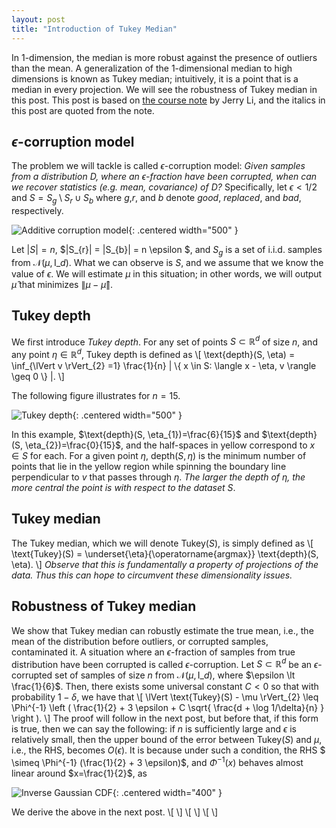 ```yaml
---
layout: post
title: "Introduction of Tukey Median"
---
```

In 1-dimension, the median is more robust against the presence of outliers than the mean.
A generalization of the 1-dimensional median to high dimensions is known as Tukey median;
intuitively, it is a point that is a median in every projection.
We will see the robustness of Tukey median in this post.
This post is based on [the course note](https://jerryzli.github.io/robust-ml-fall19/lec3.pdf) by Jerry Li,
and the italics in this post are quoted from the note.

## $\epsilon$-corruption model
The problem we will tackle is called $\epsilon$-corruption model:
    *Given samples from a distribution $D$, where an $\epsilon$-fraction have been corrupted,
when can we recover
statistics (e.g. mean, covariance) of $D$?*
Specifically, let $\epsilon \lt 1/2$ and $S = S_{g} \setminus S_{r} \cup S_{b}$ 
where $g$,$r$, and $b$ denote *good*, *replaced*, and *bad*, respectively.

![Additive corruption model]({{site.baseurl}}/img/Tukey/fig_additive_corruption_model.png){: .centered width="500" }

Let $|S| = n$, $|S_{r}| = |S_{b}| = n \epsilon $, and $S_{g}$ is a set of i.i.d. samples from $\mathcal{N}(\mu, \text{I}\_{d})$.
What we can observe is $S$, and we assume that we know the value of $\epsilon$. 
We will estimate $\mu$ in this situation; in other words, we will output $\hat{\mu}$ that minimizes $\lVert \mu - \hat{ \mu} \rVert$.


## Tukey depth
We first introduce  *Tukey depth*.
For any set of points  $S \subset \mathbb{R}^{d}$ of size $n$, and any point $\eta \in \mathbb{R}^{d}$,
Tukey depth is defined as
\\[
    \text{depth}(S, \eta) = \inf_{\lVert v \rVert_{2} =1}
    \frac{1}{n} | \\{ x \in S: \langle x - \eta, v \rangle \geq 0  \\} |.
\\]

The following figure illustrates for $n=15$.

![Tukey depth]({{site.baseurl}}/img/Tukey/fig_tukey_depth.png){: .centered width="500" }

In this example, $\text{depth}(S, \eta_{1})=\frac{6}{15}$ and $\text{depth}(S, \eta_{2})=\frac{0}{15}$,
and the half-spaces in yellow correspond to $x \in S$ for each.
For a given point $\eta$, $\text{depth}(S, \eta)$ is the minimum number of points that lie in the yellow region
while spinning the boundary line perpendicular to $v$ that passes through $\eta$.
*The larger the depth of $\eta$, the more central
the point is with respect to the dataset $S$*.

## Tukey median
The Tukey median, which we will denote $\text{Tukey}(S)$, is simply defined as 
\\[
    \text{Tukey}(S) = \underset{\eta}{\operatorname{argmax}} \text{depth}(S, \eta).
\\]
*Observe that this is fundamentally a property of projections of the data. Thus this can hope to circumvent
these dimensionality issues.*


## Robustness of Tukey median
We show that Tukey median can robustly estimate the true mean, i.e., the mean of the distribution before outliers,
or corrupted samples, contaminated it.
A situation where an $\epsilon$-fraction of samples from true distribution have been corrupted is called $\epsilon$-corruption.
Let $S \subset \mathbb{R}^{d}$ be an $\epsilon$-corrupted set of samples of size $n$ from $\mathcal{N}(\mu, \text{I}\_{d})$,
where $\epsilon \lt \frac{1}{6}$.
Then, there exists some universal constant $C \lt 0$ so that with probability $1 − \delta$, we have that
\\[
    \lVert \text{Tukey}(S) - \mu \rVert_{2} \leq \Phi^{-1}
    \left (
    \frac{1}{2} + 3 \epsilon + 
    C \sqrt{ \frac{d + \log 1/\delta}{n} }
    \right ).
\\]
The proof will follow in the next post, but before that, if this form is true, then we can say the following:
if $n$ is sufficiently large and $\epsilon$ is relatively small, 
then the upper bound of the error between $\text{Tukey}(S)$ and $\mu$, i.e., the RHS, becomes $O(\epsilon)$.
It is because under such a condition, the RHS  $ \simeq \Phi^{-1} (\frac{1}{2} + 3 \epsilon)$, 
and $\Phi^{-1}(x)$ behaves almost linear around $x=\frac{1}{2}$, as 

![Inverse Gaussian CDF]({{site.baseurl}}/img/Tukey/fig_inv_cdf.png){: .centered width="400" }

We derive the above in the next post.
\\[
\\]
\\[
\\]
\\[
\\]
